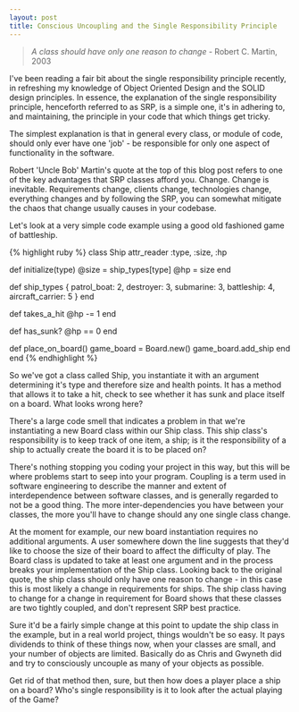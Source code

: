 ```yaml
---
layout: post
title: Conscious Uncoupling and the Single Responsibility Principle
---
```


> *A class should have only one reason to change* - Robert C. Martin, 2003

I've been reading a fair bit about the single responsibility principle recently, in refreshing my knowledge of Object Oriented Design and the SOLID design principles. In essence, the explanation of the single responsibility principle, henceforth referred to as SRP, is a simple one, it's in adhering to, and maintaining, the principle in your code that which things get tricky.

The simplest explanation is that in general every class, or module of code, should only ever have one 'job' - be responsible for only one aspect of functionality in the software.

Robert 'Uncle Bob' Martin's quote at the top of this blog post refers to one of the key advantages that SRP classes afford you. Change. Change is inevitable. Requirements change, clients change, technologies change, everything changes and by following the SRP, you can somewhat mitigate the chaos that change usually causes in your codebase.

Let's look at a very simple code example using a good old fashioned game of battleship.

{% highlight ruby %}
class Ship
  attr_reader :type, :size, :hp

  def initialize(type)
    @size = ship_types[type]
    @hp = size
  end

  def ship_types
    { patrol_boat: 2, destroyer: 3, submarine: 3, battleship: 4, aircraft_carrier: 5 }
  end

  def takes_a_hit
    @hp -= 1
  end

  def has_sunk?
    @hp == 0
  end

  def place_on_board()
    game_board = Board.new()
    game_board.add_ship
  end
end
{% endhighlight %}


So we've got a class called Ship, you instantiate it with an argument determining it's type and therefore size and health points. It has a method that allows it to take a hit, check to see whether it has sunk and place itself on a board. What looks wrong here?

There's a large code smell that indicates a problem in that we're instantiating a new Board class within our Ship class. This ship class's responsibility is to keep track of one item, a ship; is it the responsibility of a ship to actually create the board it is to be placed on?

There's nothing stopping you coding your project in this way, but this will be where problems start to seep into your program. Coupling is a term used in software engineering to describe the manner and extent of interdependence between software classes, and is generally regarded to not be a good thing. The more inter-dependencies you have between your classes, the more you'll have to change should any one single class change.

At the moment for example, our new board instantiation requires no additional arguments. A user somewhere down the line suggests that they'd like to choose the size of their board to affect the difficulty of play. The Board class is updated to take at least one argument and in the process breaks your implementation of the Ship class. Looking back to the original quote, the ship class should only have one reason to change - in this case this is most likely a change in requirements for ships. The ship class having to change for a change in requirement for Board shows that these classes are two tightly coupled, and don't represent SRP best practice.

Sure it'd be a fairly simple change at this point to update the ship class in the example, but in a real world project, things wouldn't be so easy. It pays dividends to think of these things now, when your classes are small, and your number of objects are limited. Basically do as Chris and Gwyneth did and try to consciously uncouple as many of your objects as possible.

Get rid of that method then, sure, but then how does a player place a ship on a board? Who's single responsibility is it to look after the actual playing of the Game?
